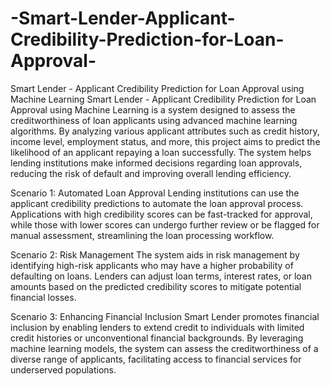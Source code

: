 # -Smart-Lender-Applicant-Credibility-Prediction-for-Loan-Approval-
Smart Lender - Applicant Credibility Prediction for Loan Approval using Machine Learning
Smart Lender - Applicant Credibility Prediction for Loan Approval using Machine Learning is a system designed to assess the creditworthiness of loan applicants using advanced machine learning algorithms. By analyzing various applicant attributes such as credit history, income level, employment status, and more, this project aims to predict the likelihood of an applicant repaying a loan successfully. The system helps lending institutions make informed decisions regarding loan approvals, reducing the risk of default and improving overall lending efficiency.

Scenario 1: Automated Loan Approval
Lending institutions can use the applicant credibility predictions to automate the loan approval process. Applications with high credibility scores can be fast-tracked for approval, while those with lower scores can undergo further review or be flagged for manual assessment, streamlining the loan processing workflow.

Scenario 2: Risk Management
The system aids in risk management by identifying high-risk applicants who may have a higher probability of defaulting on loans. Lenders can adjust loan terms, interest rates, or loan amounts based on the predicted credibility scores to mitigate potential financial losses.

Scenario 3: Enhancing Financial Inclusion
Smart Lender promotes financial inclusion by enabling lenders to extend credit to individuals with limited credit histories or unconventional financial backgrounds. By leveraging machine learning models, the system can assess the creditworthiness of a diverse range of applicants, facilitating access to financial services for underserved populations.
